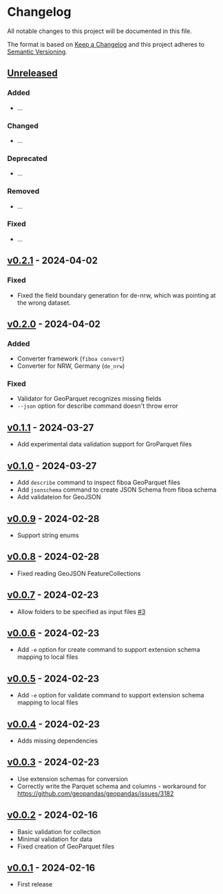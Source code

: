 # Changelog

All notable changes to this project will be documented in this file.

The format is based on [Keep a Changelog](http://keepachangelog.com/en/1.0.0/)
and this project adheres to [Semantic Versioning](http://semver.org/spec/v2.0.0.html).

## [Unreleased]

### Added

- ...

### Changed

- ...

### Deprecated

- ...

### Removed

- ...

### Fixed

- ...

## [v0.2.1] - 2024-04-02

### Fixed

- Fixed the field boundary generation for de-nrw, which was pointing at the wrong dataset.

## [v0.2.0] - 2024-04-02

### Added

- Converter framework (`fiboa convert`)
- Converter for NRW, Germany (`de_nrw`)

### Fixed

- Validator for GeoParquet recognizes missing fields
- `--json` option for describe command doesn't throw error

## [v0.1.1] - 2024-03-27

- Add experimental data validation support for GroParquet files

## [v0.1.0] - 2024-03-27

- Add `describe` command to inspect fiboa GeoParquet files
- Add `jsonschema` command to create JSON Schema from fiboa schema
- Add validateion for GeoJSON

## [v0.0.9] - 2024-02-28

- Support string enums

## [v0.0.8] - 2024-02-28

- Fixed reading GeoJSON FeatureCollections

## [v0.0.7] - 2024-02-23

- Allow folders to be specified as input files [#3](https://github.com/fiboa/cli/issues/3)

## [v0.0.6] - 2024-02-23

- Add `-e` option for create command to support extension schema mapping to local files

## [v0.0.5] - 2024-02-23

- Add `-e` option for validate command to support extension schema mapping to local files

## [v0.0.4] - 2024-02-23

- Adds missing dependencies

## [v0.0.3] - 2024-02-23

- Use extension schemas for conversion
- Correctly write the Parquet schema and columns - workaround for <https://github.com/geopandas/geopandas/issues/3182>

## [v0.0.2] - 2024-02-16

- Basic validation for collection
- Minimal validation for data
- Fixed creation of GeoParquet files

## [v0.0.1] - 2024-02-16

- First release

[Unreleased]: <https://github.com/radiantearth/stac-spec/compare/v0.2.1...main>
[v0.2.1]: <https://github.com/radiantearth/stac-spec/compare/v0.2.0...v0.2.1>
[v0.2.0]: <https://github.com/radiantearth/stac-spec/compare/v0.1.1...v0.2.0>
[v0.1.1]: <https://github.com/radiantearth/stac-spec/compare/v0.1.0...v0.1.1>
[v0.1.0]: <https://github.com/radiantearth/stac-spec/compare/v0.0.9...v0.1.0>
[v0.0.9]: <https://github.com/radiantearth/stac-spec/compare/v0.0.8...v0.0.9>
[v0.0.8]: <https://github.com/radiantearth/stac-spec/compare/v0.0.7...v0.0.8>
[v0.0.7]: <https://github.com/radiantearth/stac-spec/compare/v0.0.6...v0.0.7>
[v0.0.6]: <https://github.com/radiantearth/stac-spec/compare/v0.0.5...v0.0.6>
[v0.0.5]: <https://github.com/radiantearth/stac-spec/compare/v0.0.4...v0.0.5>
[v0.0.4]: <https://github.com/radiantearth/stac-spec/compare/v0.0.3...v0.0.4>
[v0.0.3]: <https://github.com/radiantearth/stac-spec/compare/v0.0.2...v0.0.3>
[v0.0.2]: <https://github.com/radiantearth/stac-spec/compare/v0.0.1...v0.0.2>
[v0.0.1]: <https://github.com/radiantearth/stac-spec/tree/v0.0.1>
